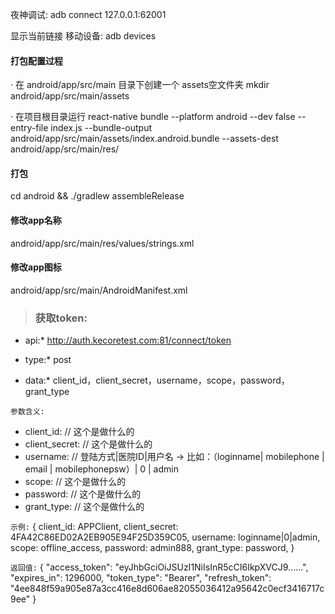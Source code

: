 夜神调试:
adb connect 127.0.0.1:62001

显示当前链接 移动设备:
adb devices


#### 打包配置过程
· 在 android/app/src/main 目录下创建一个 assets空文件夹
mkdir android/app/src/main/assets

· 在项目根目录运行
react-native bundle --platform android --dev false --entry-file index.js --bundle-output android/app/src/main/assets/index.android.bundle --assets-dest android/app/src/main/res/



#### 打包
cd android && ./gradlew assembleRelease

#### 修改app名称
android/app/src/main/res/values/strings.xml

#### 修改app图标
android/app/src/main/AndroidManifest.xml



>### 获取token:

* api:*  http://auth.kecoretest.com:81/connect/token

* type:*  post

* data:*  client_id，client_secret，username，scope，password，grant_type

`参数含义:`

* client_id: // 这个是做什么的
* client_secret: // 这个是做什么的
* username: // 登陆方式|医院ID|用户名 -> 比如：（loginname| mobilephone | email | mobilephonepsw）| 0 | admin
* scope: // 这个是做什么的
* password: // 这个是做什么的
* grant_type: // 这个是做什么的

`示例:`
  {
      client_id: APPClient,
      client_secret: 4FA42C86ED02A2EB905E94F25D359C05,
      username: loginname|0|admin,
      scope: offline_access,
      password: admin888,
      grant_type: password,
  }

`返回值:`
  {
      "access_token": "eyJhbGciOiJSUzI1NiIsInR5cCI6IkpXVCJ9......",
      "expires_in": 1296000,
      "token_type": "Bearer",
      "refresh_token": "4ee848f59a905e87a3cc416e8d606ae82055036412a95642c0ecf3416717c9ee"
  }








